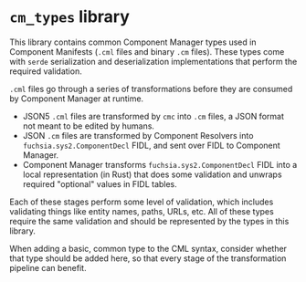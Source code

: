 # `cm_types` library

This library contains common Component Manager types used in Component Manifests
(`.cml` files and binary `.cm` files). These types come with `serde` serialization
and deserialization implementations that perform the required validation.

`.cml` files go through a series of transformations before they are consumed by
Component Manager at runtime.

- JSON5 `.cml` files are transformed by `cmc` into `.cm` files, a JSON format not meant to be edited
  by humans.
- JSON `.cm` files are transformed by Component Resolvers into `fuchsia.sys2.ComponentDecl` FIDL, and
  sent over FIDL to Component Manager.
- Component Manager transforms `fuchsia.sys2.ComponentDecl` FIDL into a local representation (in Rust)
  that does some validation and unwraps required "optional" values in FIDL tables.

Each of these stages perform some level of validation, which includes validating things like entity names,
paths, URLs, etc. All of these types require the same validation and should be represented by the types
in this library.

When adding a basic, common type to the CML syntax, consider whether that type should
be added here, so that every stage of the transformation pipeline can benefit.
